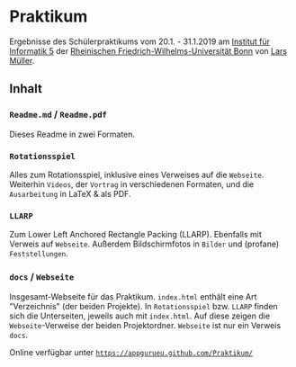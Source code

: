 # Praktikum

Ergebnisse des Schülerpraktikums vom 20.1. - 31.1.2019 am [Institut für Informatik 5](https://tcs.cs.uni-bonn.de/doku.php) der [Rheinischen Friedrich-Wilhelms-Universität Bonn](https://uni-bonn.de) von [Lars Müller](https://github.com/appgurueu).

## Inhalt

### `Readme.md` / `Readme.pdf`

Dieses Readme in zwei Formaten.

### `Rotationsspiel`

Alles zum Rotationsspiel, inklusive eines Verweises auf die `Webseite`. Weiterhin `Videos`, der `Vortrag` in verschiedenen Formaten, und die `Ausarbeitung` in LaTeX & als PDF.

### `LLARP`

Zum Lower Left Anchored Rectangle Packing (LLARP). Ebenfalls mit Verweis auf `Webseite`.
Außerdem Bildschirmfotos in `Bilder` und (profane) `Feststellungen`.

### `docs` / `Webseite`

Insgesamt-Webseite für das Praktikum. `index.html` enthält eine Art "Verzeichnis" (der beiden Projekte). In `Rotationsspiel` bzw. `LLARP` finden sich die Unterseiten, jeweils auch mit `index.html`. Auf diese zeigen die `Webseite`-Verweise der beiden Projektordner. `Webseite` ist nur ein Verweis `docs`.

Online verfügbar unter [`https://appgurueu.github.com/Praktikum/`](https://appgurueu.github.com/Praktikum/)
